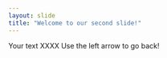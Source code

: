 ```yaml
---
layout: slide
title: "Welcome to our second slide!"
---
```

Your text XXXX
Use the left arrow to go back!
